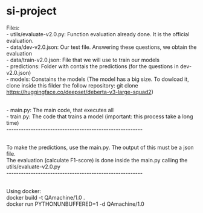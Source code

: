 # si-project
Files:
<br>- utils/evaluate-v2.0.py: Function evaluation already done. It is the official evaluation.
<br>- data/dev-v2.0.json: Our test file. Answering these questions, we obtain the evaluation
<br>- data/train-v2.0.json: File that we will use to train our models
<br>- predictions: Folder with contais the predictions (for the questions in dev-v2.0.json)
<br>- models: Constains the models (The model has a big size. To dowload it, clone inside this filder the follow repository: git clone https://huggingface.co/deepset/deberta-v3-large-squad2)

<br>- main.py: The main code, that executes all
<br>- train.py: The code that trains a model (important: this process take a long time)
<br> --------------------------------------------------------

<br>To make the predictions, use the main.py. The output of this must be a json file.
<br>The evaluation (calculate F1-score) is done inside the main.py calling the utils/evaluate-v2.0.py
<br> --------------------------------------------------------

<br>Using docker:
<br>docker build -t QAmachine/1.0 .
<br>docker run PYTHONUNBUFFERED=1 -d QAmachine/1.0
